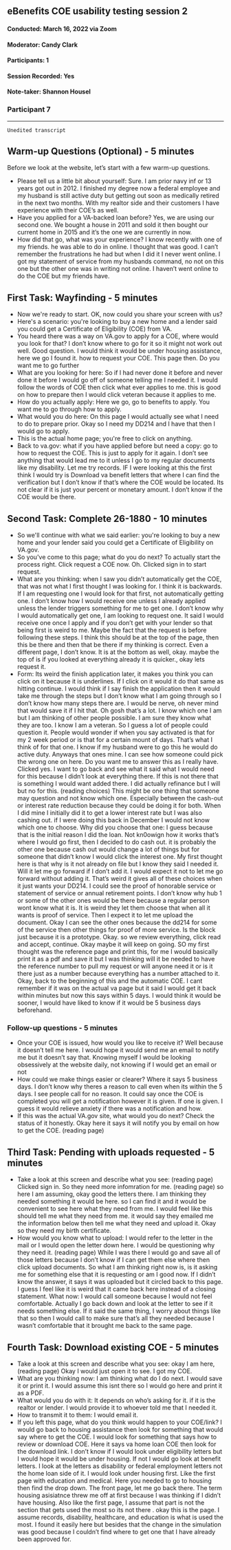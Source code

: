 ## eBenefits COE usability testing session 2
#### Conducted: March 16, 2022 via Zoom
#### Moderator: Candy Clark
#### Participants: 1
#### Session Recorded: Yes
#### Note-taker: Shannon Housel

### Participant 7

---

`Unedited transcript`

## Warm-up Questions (Optional) - 5 minutes
Before we look at the website, let’s start with a few warm-up questions.
-	Please tell us a little bit about yourself: Sure. I am prior navy inf or 13 years got out in 2012. I finished my degree now a federal employee and my husband is still active duty but getting out soon as medically retired in the next two months. With my realtor side and their customers I have experience with their COE’s as well. 
-	Have you applied for a VA-backed loan before?  Yes, we are using our second one. We bought a house in 2011 and sold it then bought our current home in 2015 and it’s the one we are currently in now. 
-	How did that go, what was your experience? I know recently with one of my friends. he was able to do in online. I thought that was good. I can’t remember the frustrations he had but when I did it I never went online. I got my statement of service from my husbands command, no not on this one but the other one was in writing not online. I haven’t went online to do the COE but my friends have. 

## First Task: Wayfinding - 5 minutes
-	Now we're ready to start. OK, now could you share your screen with us?
-	Here's a scenario: you're looking to buy a new home and a lender said you could get a Certificate of Eligibility (COE) from VA.
-	You heard there was a way on VA.gov to apply for a COE, where would you look for that? I don’t know where to go for it so it might not work out well. Good question. I would think it would be under housing assistance, here we go I found it. how to request your COE. This page then. Do you want me to go further
-	What are you looking for here: So if I had never done it before and never done it before I would go off of someone telling me I needed it. I would follow the words of COE then click what ever applies to me. this is good on how to prepare then I would click veteran because it applies to me.
-	How do you actually apply: Here we go, go to benefits to apply. You want me to go through how to apply. 
-	What would you do here: On this page I would actually see what I need to do to prepare prior. Okay so I need my DD214 and I have that then I would go to apply. 
-	This is the actual home page; you're free to click on anything.
-	Back to va.gov: what if you have applied before but need a copy: go to how to request the COE. This is just to apply for it again. I don’t see anything that would lead me to it unless I go to my regular documents like my disability. Let me try records. IF I were looking at this the first think I would try is Download va benefit letters that where I can find the verification but I don’t know if that’s where the COE would be located. Its not clear if it is just your percent or monetary amount. I don’t know if the COE would be there. 

## Second Task: Complete 26-1880 - 10 minutes
-	So we'll continue with what we said earlier: you're looking to buy a new home and your lender said you could get a Certificate of Eligibility on VA.gov.
-	So you've come to this page; what do you do next? To actually start the process right. Click request a COE now. Oh. Clicked sign in to start request. 
-	What are you thinking: when I saw you didn’t automatically get the COE, that was not what I first thought I was looking for. I think it is backwards. If I am requesting one I would look for that first, not automatically getting one. I don’t know how I would receive one unless I already applied unless the lender triggers something for me to get one. I don’t know why I would automatically get one, I am looking to request one. It said I would receive one once I apply and if you don’t get with your lender so that being first is weird to me. Maybe the fact that the request is before following these steps. I think this should be at the top of the page, then this be there and then that be there if my thinking is correct. Even a different page, I don’t know. It is at the bottom as well, okay. maybe the top of is if you looked at everything already it is quicker., okay lets request it. 
-	Form: Its weird the finish application later, it makes you think you can click on it because it is underlines. If I click on it would it do that same as hitting continue. I would think if I say finish the application then it would take me through the steps but I don’t know what I am going through so I don’t know how many steps there are. I would be nerve, oh never mind that would save it if I hit that. 
Oh gosh that’s a lot. I know which one I am but I am thinking of other people possible. I am sure they know what they are too. I know I am a veteran. So I guess a lot of people could question it. People would wonder if when you say activated is that for my 2 week period or is that for a certain mount of days. That’s what I think of for that one. I know if my husband were to go this he would do active duty. Anyways that ones mine. I can see how someone could pick the wrong one on here. 
Do you want me to answer this as I really have. Clicked yes. I want to go back and see what it said what I would need for this because I didn’t look at everything there. If this is not there that is something I would want added there. I did actually refinance but I will but no for this. 
(reading choices) This might be one thing that someone may question and not know which one. Especially between the cash-out or interest rate reduction because they could be doing it for both. When I did mine I initially did it to get a lower interest rate but I was also cashing out. if I were doing this back in December I would not know which one to choose. 
Why did you choose that one: I guess because that is the initial reason I did the loan. Not kn0owign how it works that’s where I would go first, then I decided to do cash out. it is probably the other one because cash out would change a lot of things but for someone that didn’t know I would click the interest one. 
My first thought here is that why is it not already on file but I know they said I needed it. Will it let me go forward if I don’t add it. I would expect it not to let me go forward without adding it. That’s weird it gives all of these choices when it just wants your DD214. I could see the proof of honorable service or statement of service or annual retirement points. I don’t know why hub 1 or some of the other ones would be there because a regular person wont know what it is. It is weird they let them choose that when all it wants is proof of service. Then I expect it to let me upload the document. Okay I can see the other ones because the dd214 for some of the service then other things for proof of more service. 
Is the block just because it is a prototype. Okay. so we review everything, click read and accept, continue. Okay maybe it will keep on going. SO my first thought was the reference page and print this, for me I would basically print it as a pdf and save it but I was thinking will it be needed to have the reference number to pull my request or will anyone need it or is it there just as a number because everything has a number attached to it. Okay, back to the beginning of this and the automatic COE. I cant remember if it was on the actual va page but it said I would get it back within minutes but now this says within 5 days. I would think it would be sooner, I would have liked to know if it would be 5 business days beforehand. 

### Follow-up questions - 5 minutes
-	Once your COE is issued, how would you like to receive it? Well because it doesn’t tell me here. I would hope it would send me an email to notify me but it doesn’t say that. Knowing myself I would be looking obsessively at the website daily, not knowing if I would get an email or not
-	How could we make things easier or clearer? Where it says 5 business days. I don’t know why theres a reason to call even when its within the 5 days. I see people call for no reason. It could say once the COE is completed you will get a notification however it is given. If one is given. I guess it would relieve anxiety if there was a notification and how. 
-	If this was the actual VA.gov site, what would you do next? Check the status of it honestly.  Okay here it says it will notify you by email on how to get the COE. (reading page) 

## Third Task: Pending with uploads requested - 5 minutes
-	Take a look at this screen and describe what you see: (reading page) Clicked sign in.  So they need more infomration for me. (reading page) so here I am assuming, okay good the letters there. I am thinking they needed something it would be here. so I can find it and it would be convenient to see here what they need from me. I would feel like this should tell me what they need from me. it would say they emailed me the information below then tell me what they need and upload it. Okay so they need my birth certificate. 
-	How would you know what to upload: I would refer to the letter in the mail or I would open the letter down here. 
I would be questioning why they need it. (reading page) While I was there I would go and save all of those letters because I don’t know if I can get them else where then click upload documents. So what I am thinking right now is, is it asking me for something else that it is requesting or am I good now. If I didn’t know the answer, it says it was uploaded but it circled back to this page. I guess I feel like it is weird that it came back here instead of a closing statement.
What now: I would call someone because I would not feel comfortable. Actually I go back down and look at the letter to see if it needs something else. If it said the same thing, I worry about things like that so then I would call to make sure that’s all they needed because I wasn’t comfortable that it brought me back to the same page. 

## Fourth Task: Download existing COE - 5 minutes
-	Take a look at this screen and describe what you see: okay I am here, (reading page) Okay I would just open it to see. I got my COE. 
-	What are you thinking now: I am thinking what do I do next. I would save it or print it. I would assume this isnt there so I would go here and print it as a PDF. 
-	What would you do with it: It depends on who’s asking for it. if it is the realtor or lender. I would provide it to whoever told me that I needed it.
-	How to transmit it to them: I would email it. 
-	If you left this page, what do you think would happen to your COE/link? I would go back to housing assistance then look for something that would say where to get the COE. I would look for something that says how to review or download COE. Here it says va home loan COE then look for the download link. I don’t know if I would look under eligibility letters but I would  hope it would be under housing. If not I would go look at benefit letters. I look at the letters as disability or federal employment letters not the home loan side of it. I would look under housing first. Like the first page with education and medical. Here you needed to go to housing then find the drop down. 
The front page, let me go back there. The term housing asisiatnce threw me off at first because I was thinking if I didn’t have housing. Also like the first page, I assume that part is not the section that gets used the most so its not there . okay this is the page. I assume records, disability, healthcare, and education is what is used the most. I found it easily here but besides that the change in the simulation was good because I couldn’t find where to get one that I have already been approved for. 
